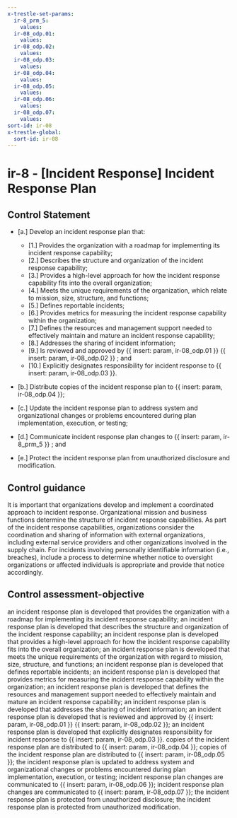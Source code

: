 ```yaml
---
x-trestle-set-params:
  ir-8_prm_5:
    values:
  ir-08_odp.01:
    values:
  ir-08_odp.02:
    values:
  ir-08_odp.03:
    values:
  ir-08_odp.04:
    values:
  ir-08_odp.05:
    values:
  ir-08_odp.06:
    values:
  ir-08_odp.07:
    values:
sort-id: ir-08
x-trestle-global:
  sort-id: ir-08
---
```


# ir-8 - \[Incident Response\] Incident Response Plan

## Control Statement

- \[a.\] Develop an incident response plan that:

  - \[1.\] Provides the organization with a roadmap for implementing its incident response capability;
  - \[2.\] Describes the structure and organization of the incident response capability;
  - \[3.\] Provides a high-level approach for how the incident response capability fits into the overall organization;
  - \[4.\] Meets the unique requirements of the organization, which relate to mission, size, structure, and functions;
  - \[5.\] Defines reportable incidents;
  - \[6.\] Provides metrics for measuring the incident response capability within the organization;
  - \[7.\] Defines the resources and management support needed to effectively maintain and mature an incident response capability;
  - \[8.\] Addresses the sharing of incident information;
  - \[9.\] Is reviewed and approved by {{ insert: param, ir-08_odp.01 }} {{ insert: param, ir-08_odp.02 }} ; and
  - \[10.\] Explicitly designates responsibility for incident response to {{ insert: param, ir-08_odp.03 }}.

- \[b.\] Distribute copies of the incident response plan to {{ insert: param, ir-08_odp.04 }};

- \[c.\] Update the incident response plan to address system and organizational changes or problems encountered during plan implementation, execution, or testing;

- \[d.\] Communicate incident response plan changes to {{ insert: param, ir-8_prm_5 }} ; and

- \[e.\] Protect the incident response plan from unauthorized disclosure and modification.

## Control guidance

It is important that organizations develop and implement a coordinated approach to incident response. Organizational mission and business functions determine the structure of incident response capabilities. As part of the incident response capabilities, organizations consider the coordination and sharing of information with external organizations, including external service providers and other organizations involved in the supply chain. For incidents involving personally identifiable information (i.e., breaches), include a process to determine whether notice to oversight organizations or affected individuals is appropriate and provide that notice accordingly.

## Control assessment-objective

an incident response plan is developed that provides the organization with a roadmap for implementing its incident response capability;
an incident response plan is developed that describes the structure and organization of the incident response capability;
an incident response plan is developed that provides a high-level approach for how the incident response capability fits into the overall organization;
an incident response plan is developed that meets the unique requirements of the organization with regard to mission, size, structure, and functions;
an incident response plan is developed that defines reportable incidents;
an incident response plan is developed that provides metrics for measuring the incident response capability within the organization;
an incident response plan is developed that defines the resources and management support needed to effectively maintain and mature an incident response capability;
an incident response plan is developed that addresses the sharing of incident information;
an incident response plan is developed that is reviewed and approved by {{ insert: param, ir-08_odp.01 }} {{ insert: param, ir-08_odp.02 }};
an incident response plan is developed that explicitly designates responsibility for incident response to {{ insert: param, ir-08_odp.03 }}.
copies of the incident response plan are distributed to {{ insert: param, ir-08_odp.04 }};
copies of the incident response plan are distributed to {{ insert: param, ir-08_odp.05 }};
the incident response plan is updated to address system and organizational changes or problems encountered during plan implementation, execution, or testing;
incident response plan changes are communicated to {{ insert: param, ir-08_odp.06 }};
incident response plan changes are communicated to {{ insert: param, ir-08_odp.07 }};
the incident response plan is protected from unauthorized disclosure;
the incident response plan is protected from unauthorized modification.
